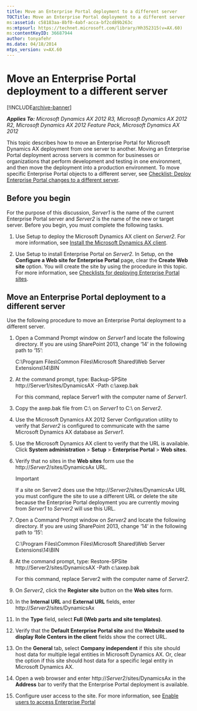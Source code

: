 ```yaml
---
title: Move an Enterprise Portal deployment to a different server
TOCTitle: Move an Enterprise Portal deployment to a different server
ms:assetid: c58183aa-8bf0-4abf-acca-bf2cd89b263c
ms:mtpsurl: https://technet.microsoft.com/library/Hh352315(v=AX.60)
ms:contentKeyID: 36687944
author: tonyafehr
ms.date: 04/18/2014
mtps_version: v=AX.60
---
```


# Move an Enterprise Portal deployment to a different server 


[!INCLUDE[archive-banner](includes/archive-banner.md)]


_**Applies To:** Microsoft Dynamics AX 2012 R3, Microsoft Dynamics AX 2012 R2, Microsoft Dynamics AX 2012 Feature Pack, Microsoft Dynamics AX 2012_

This topic describes how to move an Enterprise Portal for Microsoft Dynamics AX deployment from one server to another. Moving an Enterprise Portal deployment across servers is common for businesses or organizations that perform development and testing in one environment, and then move the deployment into a production environment. To move specific Enterprise Portal objects to a different server, see [Checklist: Deploy Enterprise Portal changes to a different server](checklist-deploy-enterprise-portal-changes-to-a-different-server.md).

## Before you begin

For the purpose of this discussion, *Server1* is the name of the current Enterprise Portal server and *Server2* is the name of the new or target server. Before you begin, you must complete the following tasks.

1.  Use Setup to deploy the Microsoft Dynamics AX client on *Server2*. For more information, see [Install the Microsoft Dynamics AX client](install-the-microsoft-dynamics-ax-client.md).

2.  Use Setup to install Enterprise Portal on *Server2*. In Setup, on the **Configure a Web site for Enterprise Portal** page, clear the **Create Web site** option. You will create the site by using the procedure in this topic. For more information, see [Checklists for deploying Enterprise Portal sites](checklists-for-deploying-enterprise-portal-sites.md).

## Move an Enterprise Portal deployment to a different server

Use the following procedure to move an Enterprise Portal deployment to a different server.

1.  Open a Command Prompt window on *Server1* and locate the following directory. If you are using SharePoint 2013, change ‘14’ in the following path to ‘15’:
    
    C:\\Program Files\\Common Files\\Microsoft Shared\\Web Server Extensions\\14\\BIN

2.  At the command prompt, type: Backup-SPSite http://Server1/sites/DynamicsAX -Path c:\\axep.bak
    
    For this command, replace Server1 with the computer name of *Server1*.

3.  Copy the axep.bak file from C:\\ on *Server1* to C:\\ on *Server2*.

4.  Use the Microsoft Dynamics AX 2012 Server Configuration utility to verify that *Server2* is configured to communicate with the same Microsoft Dynamics AX database as *Server1*.

5.  Use the Microsoft Dynamics AX client to verify that the URL is available. Click **System administration** \> **Setup** \> **Enterprise Portal** \> **Web sites**.

6.  Verify that no sites in the **Web sites** form use the http://*Server2*/sites/DynamicsAx URL.
    

    > [!IMPORTANT]
    > <P>If a site on Server2 does use the http://<EM>Server2</EM>/sites/DynamicsAx URL you must configure the site to use a different URL or delete the site because the Enterprise Portal deployment you are currently moving from <EM>Server1</EM> to <EM>Server2</EM> will use this URL.</P>



7.  Open a Command Prompt window on *Server2* and locate the following directory. If you are using SharePoint 2013, change ‘14’ in the following path to ‘15’:
    
    C:\\Program Files\\Common Files\\Microsoft Shared\\Web Server Extensions\\14\\BIN

8.  At the command prompt, type: Restore-SPSite http://Server2/sites/DynamicsAX -Path c:\\axep.bak
    
    For this command, replace Server2 with the computer name of *Server2*.

9.  On *Server2*, click the **Register site** button on the **Web sites** form.

10. In the **Internal URL** and **External URL** fields, enter http://*Server2*/sites/DynamicsAx

11. In the **Type** field, select **Full (Web parts and site templates)**.

12. Verify that the **Default Enterprise Portal site** and the **Website used to display Role Centers in the client** fields show the correct URL.

13. On the **General** tab, select **Company independent** if this site should host data for multiple legal entities in Microsoft Dynamics AX. Or, clear the option if this site should host data for a specific legal entity in Microsoft Dynamics AX.

14. Open a web browser and enter http://*Server2*/sites/DynamicsAx in the **Address** bar to verify that the Enterprise Portal deployment is available.

15. Configure user access to the site. For more information, see [Enable users to access Enterprise Portal](enable-users-to-access-enterprise-portal.md)

  


